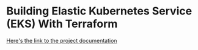 # Building Elastic Kubernetes Service (EKS) With Terraform

[Here's the link to the project documentation](https://github.com/francdomain/StegHub_DevOps-Cloud_Engineering/tree/main/Building_Elastic_Kubernetes_Service_(EKS)_With_Terraform)